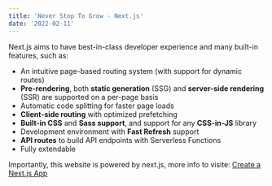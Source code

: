 ```yaml
---
title: 'Never Stop To Grow - Next.js'
date: '2022-02-11'
---
```


Next.js aims to have best-in-class developer experience and many built-in features, such as:

- An intuitive page-based routing system (with support for dynamic routes)
- **Pre-rendering**, both **static generation** (SSG) and **server-side rendering** (SSR) are supported on a per-page basis
- Automatic code splitting for faster page loads
- **Client-side routing** with optimized prefetching
- **Built-in CSS** and **Sass support**, and support for any **CSS-in-JS** library
- Development environment with **Fast Refresh** support
- **API routes** to build API endpoints with Serverless Functions
- Fully extendable

Importantly, this website is powered by next.js, more info to visite: [Create a Next.js App](https://nextjs.org/learn/basics/create-nextjs-app)